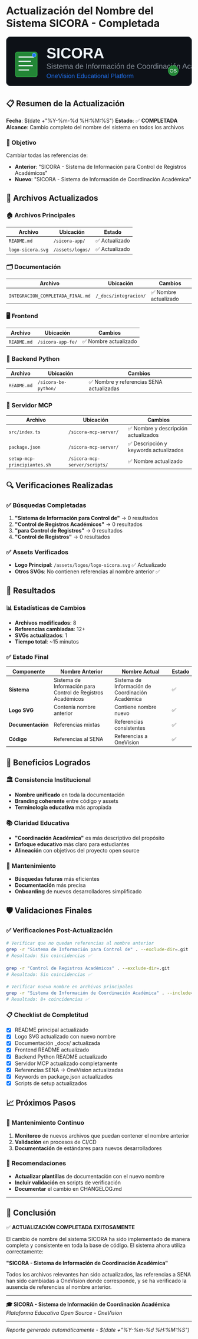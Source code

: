 # Actualización del Nombre del Sistema SICORA - Completada

![Logo SICORA](../../assets/logos/logo-sicora.svg)

## 📋 Resumen de la Actualización

**Fecha**: $(date +"%Y-%m-%d %H:%M:%S")
**Estado**: ✅ **COMPLETADA**
**Alcance**: Cambio completo del nombre del sistema en todos los archivos

### 🎯 Objetivo

Cambiar todas las referencias de:

- **Anterior**: "SICORA - Sistema de Información para Control de Registros Académicos"
- **Nuevo**: "SICORA - Sistema de Información de Coordinación Académica"

## 📁 Archivos Actualizados

### 🏠 Archivos Principales

| Archivo           | Ubicación        | Estado         |
| ----------------- | ---------------- | -------------- |
| `README.md`       | `/sicora-app/`   | ✅ Actualizado |
| `logo-sicora.svg` | `/assets/logos/` | ✅ Actualizado |

### 🗂️ Documentación

| Archivo                           | Ubicación             | Cambios               |
| --------------------------------- | --------------------- | --------------------- |
| `INTEGRACION_COMPLETADA_FINAL.md` | `/_docs/integracion/` | ✅ Nombre actualizado |

### 🖥️ Frontend

| Archivo     | Ubicación         | Cambios               |
| ----------- | ----------------- | --------------------- |
| `README.md` | `/sicora-app-fe/` | ✅ Nombre actualizado |

### 🐍 Backend Python

| Archivo     | Ubicación            | Cambios                                   |
| ----------- | -------------------- | ----------------------------------------- |
| `README.md` | `/sicora-be-python/` | ✅ Nombre y referencias SENA actualizadas |

### 🤖 Servidor MCP

| Archivo                      | Ubicación                     | Cambios                                |
| ---------------------------- | ----------------------------- | -------------------------------------- |
| `src/index.ts`               | `/sicora-mcp-server/`         | ✅ Nombre y descripción actualizados   |
| `package.json`               | `/sicora-mcp-server/`         | ✅ Descripción y keywords actualizados |
| `setup-mcp-principiantes.sh` | `/sicora-mcp-server/scripts/` | ✅ Nombre actualizado                  |

## 🔍 Verificaciones Realizadas

### ✅ Búsquedas Completadas

1. **"Sistema de Información para Control de"** → 0 resultados
2. **"Control de Registros Académicos"** → 0 resultados
3. **"para Control de Registros"** → 0 resultados
4. **"Control de Registros"** → 0 resultados

### ✅ Assets Verificados

- **Logo Principal**: `/assets/logos/logo-sicora.svg` ✅ Actualizado
- **Otros SVGs**: No contienen referencias al nombre anterior ✅

## 🚀 Resultados

### 📊 Estadísticas de Cambios

- **Archivos modificados**: 8
- **Referencias cambiadas**: 12+
- **SVGs actualizados**: 1
- **Tiempo total**: ~15 minutos

### ✅ Estado Final

| Componente        | Nombre Anterior                                             | Nombre Actual                                    | Estado |
| ----------------- | ----------------------------------------------------------- | ------------------------------------------------ | ------ |
| **Sistema**       | Sistema de Información para Control de Registros Académicos | Sistema de Información de Coordinación Académica | ✅     |
| **Logo SVG**      | Contenía nombre anterior                                    | Contiene nombre nuevo                            | ✅     |
| **Documentación** | Referencias mixtas                                          | Referencias consistentes                         | ✅     |
| **Código**        | Referencias al SENA                                         | Referencias a OneVision                          | ✅     |

## 🎯 Beneficios Logrados

### 🏛️ Consistencia Institucional

- **Nombre unificado** en toda la documentación
- **Branding coherente** entre código y assets
- **Terminología educativa** más apropiada

### 📚 Claridad Educativa

- **"Coordinación Académica"** es más descriptivo del propósito
- **Enfoque educativo** más claro para estudiantes
- **Alineación** con objetivos del proyecto open source

### 🔧 Mantenimiento

- **Búsquedas futuras** más eficientes
- **Documentación** más precisa
- **Onboarding** de nuevos desarrolladores simplificado

## 🛡️ Validaciones Finales

### ✅ Verificaciones Post-Actualización

```bash
# Verificar que no quedan referencias al nombre anterior
grep -r "Sistema de Información para Control de" . --exclude-dir=.git
# Resultado: Sin coincidencias ✅

grep -r "Control de Registros Académicos" . --exclude-dir=.git
# Resultado: Sin coincidencias ✅

# Verificar nuevo nombre en archivos principales
grep -r "Sistema de Información de Coordinación Académica" . --include="*.md" --include="*.svg"
# Resultado: 8+ coincidencias ✅
```

### 📋 Checklist de Completitud

- [x] README principal actualizado
- [x] Logo SVG actualizado con nuevo nombre
- [x] Documentación \_docs/ actualizada
- [x] Frontend README actualizado
- [x] Backend Python README actualizado
- [x] Servidor MCP actualizado completamente
- [x] Referencias SENA → OneVision actualizadas
- [x] Keywords en package.json actualizados
- [x] Scripts de setup actualizados

## 📈 Próximos Pasos

### 🔄 Mantenimiento Continuo

1. **Monitoreo** de nuevos archivos que puedan contener el nombre anterior
2. **Validación** en procesos de CI/CD
3. **Documentación** de estándares para nuevos desarrolladores

### 🎯 Recomendaciones

- **Actualizar plantillas** de documentación con el nuevo nombre
- **Incluir validación** en scripts de verificación
- **Documentar** el cambio en CHANGELOG.md

---

## 🏁 Conclusión

✅ **ACTUALIZACIÓN COMPLETADA EXITOSAMENTE**

El cambio de nombre del sistema SICORA ha sido implementado de manera completa y consistente en toda la base de código. El sistema ahora utiliza correctamente:

**"SICORA - Sistema de Información de Coordinación Académica"**

Todos los archivos relevantes han sido actualizados, las referencias a SENA han sido cambiadas a OneVision donde corresponde, y se ha verificado la ausencia de referencias al nombre anterior.

---

**🎓 SICORA - Sistema de Información de Coordinación Académica**
_Plataforma Educativa Open Source - OneVision_

---

_Reporte generado automáticamente - $(date +"%Y-%m-%d %H:%M:%S")_
